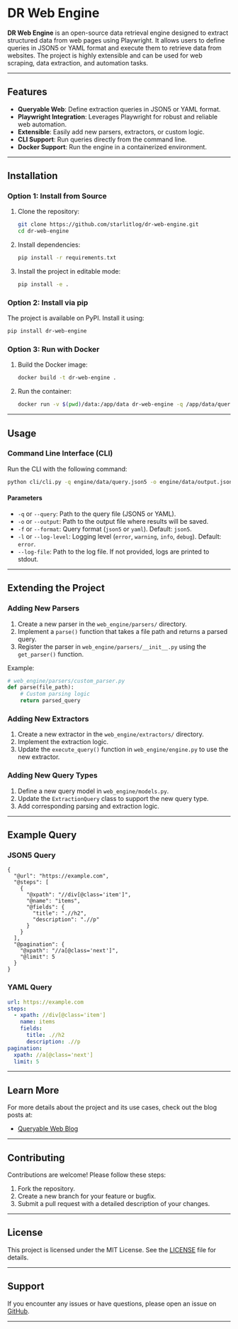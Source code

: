 # DR Web Engine

**DR Web Engine** is an open-source data retrieval engine designed to extract structured data from web pages using Playwright. It allows users to define queries in JSON5 or YAML format and execute them to retrieve data from websites. The project is highly extensible and can be used for web scraping, data extraction, and automation tasks.

---

## Features
- **Queryable Web**: Define extraction queries in JSON5 or YAML format.
- **Playwright Integration**: Leverages Playwright for robust and reliable web automation.
- **Extensible**: Easily add new parsers, extractors, or custom logic.
- **CLI Support**: Run queries directly from the command line.
- **Docker Support**: Run the engine in a containerized environment.

---

## Installation

### **Option 1: Install from Source**
1. Clone the repository:
   ```bash
   git clone https://github.com/starlitlog/dr-web-engine.git
   cd dr-web-engine
   ```
2. Install dependencies:
   ```bash
   pip install -r requirements.txt
   ```
3. Install the project in editable mode:
   ```bash
   pip install -e .
   ```

### **Option 2: Install via pip**
The project is available on PyPI. Install it using:
```bash
pip install dr-web-engine
```

### **Option 3: Run with Docker**
1. Build the Docker image:
   ```bash
   docker build -t dr-web-engine .
   ```
2. Run the container:
   ```bash
   docker run -v $(pwd)/data:/app/data dr-web-engine -q /app/data/query.json5 -o /app/data/output.json
   ```

---

## Usage

### **Command Line Interface (CLI)**
Run the CLI with the following command:
```bash
python cli/cli.py -q engine/data/query.json5 -o engine/data/output.json
```

#### **Parameters**
- `-q` or `--query`: Path to the query file (JSON5 or YAML).
- `-o` or `--output`: Path to the output file where results will be saved.
- `-f` or `--format`: Query format (`json5` or `yaml`). Default: `json5`.
- `-l` or `--log-level`: Logging level (`error`, `warning`, `info`, `debug`). Default: `error`.
- `--log-file`: Path to the log file. If not provided, logs are printed to stdout.

---

## Extending the Project

### **Adding New Parsers**
1. Create a new parser in the `web_engine/parsers/` directory.
2. Implement a `parse()` function that takes a file path and returns a parsed query.
3. Register the parser in `web_engine/parsers/__init__.py` using the `get_parser()` function.

Example:
```python
# web_engine/parsers/custom_parser.py
def parse(file_path):
    # Custom parsing logic
    return parsed_query
```

### **Adding New Extractors**
1. Create a new extractor in the `web_engine/extractors/` directory.
2. Implement the extraction logic.
3. Update the `execute_query()` function in `web_engine/engine.py` to use the new extractor.

### **Adding New Query Types**
1. Define a new query model in `web_engine/models.py`.
2. Update the `ExtractionQuery` class to support the new query type.
3. Add corresponding parsing and extraction logic.

---

## Example Query

### **JSON5 Query**
```json5
{
  "@url": "https://example.com",
  "@steps": [
    {
      "@xpath": "//div[@class='item']",
      "@name": "items",
      "@fields": {
        "title": ".//h2",
        "description": ".//p"
      }
    }
  ],
  "@pagination": {
    "@xpath": "//a[@class='next']",
    "@limit": 5
  }
}
```

### **YAML Query**
```yaml
url: https://example.com
steps:
  - xpath: //div[@class='item']
    name: items
    fields:
      title: .//h2
      description: .//p
pagination:
  xpath: //a[@class='next']
  limit: 5
```

---

## Learn More
For more details about the project and its use cases, check out the blog posts at:
- [Queryable Web Blog](https://ylli.prifti.us/category/queryable-web/)

---

## Contributing
Contributions are welcome! Please follow these steps:
1. Fork the repository.
2. Create a new branch for your feature or bugfix.
3. Submit a pull request with a detailed description of your changes.

---

## License
This project is licensed under the MIT License. See the [LICENSE](LICENSE) file for details.

---

## Support
If you encounter any issues or have questions, please open an issue on [GitHub](https://github.com/starlitlog/dr-web-engine/issues).

---